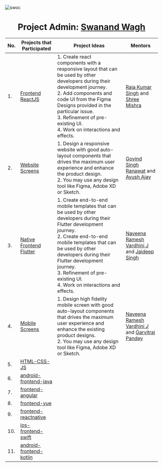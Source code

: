 ![swoc](https://user-images.githubusercontent.com/79747022/144781584-0238c73a-34b1-408f-80c2-6df663489040.png)

<h1 align="center">Project Admin: <a href="https://github.com/Swanand-Wagh">Swanand Wagh</a></h1>

| No. | Projects that Participated | Project Ideas | Mentors |
|-----|----------------------------|---------------|---------|
| 1.  | <a href="https://github.com/Dezenix/frontend-reactjs">Frontend ReactJS</a>|1. Create react components with a responsive layout that can be used by other developers during their development journey.<br>2. Add components and code UI from the Figma Designs provided in the particular issue.<br>3. Refinement of pre-existing UI.<br>4. Work on interactions and effects.|<a href="https://github.com/rajasingh10">Raja Kumar Singh</a> and <a href="https://github.com/mishrashree18">Shree Mishra</a>|
| 2. | <a href="https://github.com/Dezenix/website-screens"> Website Screens</a>|1. Design a responsive website with good auto-layout components that drives the maximum user experience and enhance the product design.<br>2. You may use any design tool like Figma, Adobe XD or Sketch.|<a href="https://github.com/GovindSingh9447">Govind Singh Ranawat</a> and <a href="https://github.com/ayushajayy">Ayush Ajay</a>|
| 3. | <a href="https://github.com/Dezenix/native-frontend-flutter">Native Frontend Flutter</a>|1. Create end-to-end mobile templates that can be used by other developers during their Flutter development journey.<br>2. Create end-to-end mobile templates that can be used by other developers during their Flutter development journey.<br>3. Refinement of pre-existing UI.<br>4. Work on interactions and effects.|<a href="https://github.com/naveeramesh">Naveena Ramesh Vardhini J</a> and <a href="https://github.com/Jaideep25-tech">Jaideep Singh</a>|
| 4. |<a href="https://github.com/Dezenix/mobile-screens">Mobile Screens</a>|1. Design high fidelity mobile screen with good auto-layout components that drives the maximum user experience and enhance the existing product designs.<br>2. You may use any design tool like Figma, Adobe XD or Sketch.|<a href="https://github.com/naveeramesh">Naveena Ramesh Vardhini J</a> and <a href="https://github.com/garvitraj">Garvitraj Pandey</a>|
| 5.|<a href="https://github.com/Dezenix/frontend-html-css-js">HTML-CSS-JS</a>|||
| 6.|<a href="https://github.com/Dezenix/android-frontend-java">android-frontend-java</a>|||
| 7.|<a href="https://github.com/Dezenix/frontend-angular">frontend-angular</a>|||
| 8.|<a href="https://github.com/Dezenix/frontend-vue">frontend-vue</a>|||
| 9.|<a href="https://github.com/Dezenix/native-frontend-reactnative">frontend-reactnative</a>|||
| 10.|<a href="https://github.com/Dezenix/ios-frontend-swift">ios-frontend-swift</a>|||
| 11.|<a href="https://github.com/Dezenix/android-frontend-kotlin">android-frontend-kotlin</a>|||
